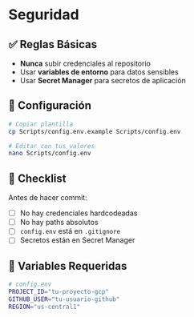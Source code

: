 # Seguridad

## ✅ Reglas Básicas

- **Nunca** subir credenciales al repositorio
- Usar **variables de entorno** para datos sensibles
- Usar **Secret Manager** para secretos de aplicación

## 🔧 Configuración

```bash
# Copiar plantilla
cp Scripts/config.env.example Scripts/config.env

# Editar con tus valores
nano Scripts/config.env
```

## 🚨 Checklist

Antes de hacer commit:
- [ ] No hay credenciales hardcodeadas
- [ ] No hay paths absolutos
- [ ] `config.env` está en `.gitignore`
- [ ] Secretos están en Secret Manager

## 📝 Variables Requeridas

```bash
# config.env
PROJECT_ID="tu-proyecto-gcp"
GITHUB_USER="tu-usuario-github"
REGION="us-central1"
``` 